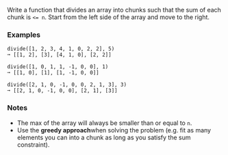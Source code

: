 Write a function that divides an array into chunks such that the sum of each chunk is `<= n`. Start from the left side of the array and move to the right.


### Examples ###
    divide([1, 2, 3, 4, 1, 0, 2, 2], 5)
    ➞ [[1, 2], [3], [4, 1, 0], [2, 2]]

    divide([1, 0, 1, 1, -1, 0, 0], 1)
    ➞ [[1, 0], [1], [1, -1, 0, 0]]

    divide([2, 1, 0, -1, 0, 0, 2, 1, 3], 3)
    ➞ [[2, 1, 0, -1, 0, 0], [2, 1], [3]]


### Notes ###
*   The max of the array will always be smaller than or equal to `n`.
*   Use the **greedy approach**when solving the problem (e.g. fit as many elements you can into a chunk as long as you satisfy the sum constraint).